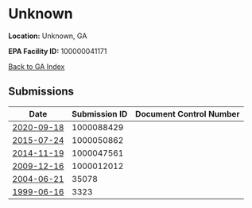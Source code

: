# Unknown

**Location:** Unknown, GA

**EPA Facility ID:** 100000041171

[Back to GA Index](../../index.md)

## Submissions

| Date | Submission ID | Document Control Number |
|------|--------------|-------------------------|
| [2020-09-18](submissions/1000088429.md) | 1000088429 |  |
| [2015-07-24](submissions/1000050862.md) | 1000050862 |  |
| [2014-11-19](submissions/1000047561.md) | 1000047561 |  |
| [2009-12-16](submissions/1000012012.md) | 1000012012 |  |
| [2004-06-21](submissions/35078.md) | 35078 |  |
| [1999-06-16](submissions/3323.md) | 3323 |  |

